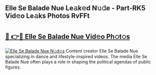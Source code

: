 ## Elle Se Balade Nue Le𝚊k𝚎d N𝚞𝚍e - Part-RK5 Vid𝚎o Le𝚊ks Photos RvFFt

# <h2><a href="http://fb1bln8.evod.top/?m=Elle+Se+Balade+Nue">🔗 👉🔴 Elle Se Balade Nue Vid𝚎o Ph𝚘t𝚘s</a></h2>

[![Elle Se Balade Nue N𝚞d𝚎s](https://i.imgur.com/8V9OHl7.gif)](http://fb1bln8.evod.top/?m=Elle+Se+Balade+Nue)
Content creator Elle Se Balade Nue specializing in dance and lifestyle-inspired videos. The media Elle Se Balade Nue often plays a role in shaping the political agendas of public figures. 
